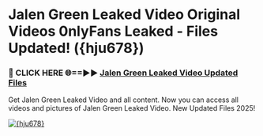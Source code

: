 # Jalen Green Leaked Video Original Videos 0nlyFans Leaked - Files Updated! ({hju678})

<h3>🔴 CLICK HERE 🌐==►► <a href="https://tinyurl.com/ms9xzufz" rel="nofollow">Jalen Green Leaked Video Updated Files</a></h3>

Get Jalen Green Leaked Video and all content. Now you can access all videos and pictures of Jalen Green Leaked Video. New Updated Files 2025!

[![{hju678}](https://i.imgur.com/PQ7UWWw.gif)](https://tinyurl.com/ms9xzufz)